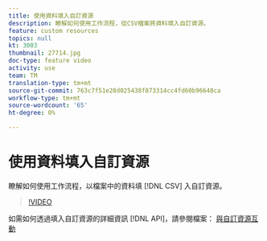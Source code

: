 ```yaml
---
title: 使用資料填入自訂資源
description: 瞭解如何使用工作流程，從CSV檔案將資料填入自訂資源。
feature: custom resources
topics: null
kt: 3003
thumbnail: 27714.jpg
doc-type: feature video
activity: use
team: TM
translation-type: tm+mt
source-git-commit: 763c7f51e28d025438f873314cc4fd60b96648ca
workflow-type: tm+mt
source-wordcount: '65'
ht-degree: 0%

---
```



# 使用資料填入自訂資源

瞭解如何使用工作流程，以檔案中的資料填 [!DNL CSV] 入自訂資源。

>[!VIDEO](https://video.tv.adobe.com/v/27714?quality=9)

如需如何透過填入自訂資源的詳細資訊 [!DNL API]，請參閱檔案： [與自訂資源互動](https://experienceleague.adobe.com/docs/campaign-standard/using/working-with-apis/interacting-with-custom-resources.html.)
